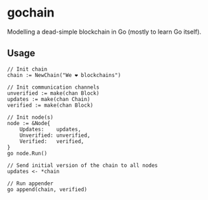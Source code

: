 # gochain

Modelling a dead-simple blockchain in Go (mostly to learn Go itself).

## Usage

```
// Init chain
chain := NewChain("We ❤️ blockchains")

// Init communication channels
unverified := make(chan Block)
updates := make(chan Chain)
verified := make(chan Block)

// Init node(s)
node := &Node{
    Updates:    updates,
    Unverified: unverified,
    Verified:   verified,
}
go node.Run()

// Send initial version of the chain to all nodes
updates <- *chain

// Run appender
go append(chain, verified)
```